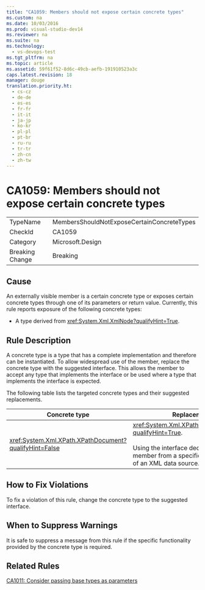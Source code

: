 ```yaml
---
title: "CA1059: Members should not expose certain concrete types"
ms.custom: na
ms.date: 10/03/2016
ms.prod: visual-studio-dev14
ms.reviewer: na
ms.suite: na
ms.technology: 
  - vs-devops-test
ms.tgt_pltfrm: na
ms.topic: article
ms.assetid: 59f61f52-8d6c-49cb-aefb-191910523a3c
caps.latest.revision: 18
manager: douge
translation.priority.ht: 
  - cs-cz
  - de-de
  - es-es
  - fr-fr
  - it-it
  - ja-jp
  - ko-kr
  - pl-pl
  - pt-br
  - ru-ru
  - tr-tr
  - zh-cn
  - zh-tw
---
```

# CA1059: Members should not expose certain concrete types
|||  
|-|-|  
|TypeName|MembersShouldNotExposeCertainConcreteTypes|  
|CheckId|CA1059|  
|Category|Microsoft.Design|  
|Breaking Change|Breaking|  
  
## Cause  
 An externally visible member is a certain concrete type or exposes certain concrete types through one of its parameters or return value. Currently, this rule reports exposure of the following concrete types:  
  
-   A type derived from <xref:System.Xml.XmlNode?qualifyHint=True>.  
  
## Rule Description  
 A concrete type is a type that has a complete implementation and therefore can be instantiated. To allow widespread use of the member, replace the concrete type with the suggested interface. This allows the member to accept any type that implements the interface or be used where a type that implements the interface is expected.  
  
 The following table lists the targeted concrete types and their suggested replacements.  
  
|Concrete type|Replacement|  
|-------------------|-----------------|  
|<xref:System.Xml.XPath.XPathDocument?qualifyHint=False>|<xref:System.Xml.XPath.IXPathNavigable?qualifyHint=True>.<br /><br /> Using the interface decouples the member from a specific implementation of an XML data source.|  
  
## How to Fix Violations  
 To fix a violation of this rule, change the concrete type to the suggested interface.  
  
## When to Suppress Warnings  
 It is safe to suppress a message from this rule if the specific functionality provided by the concrete type is required.  
  
## Related Rules  
 [CA1011: Consider passing base types as parameters](../VS_IDE/CA1011--Consider-passing-base-types-as-parameters.md)